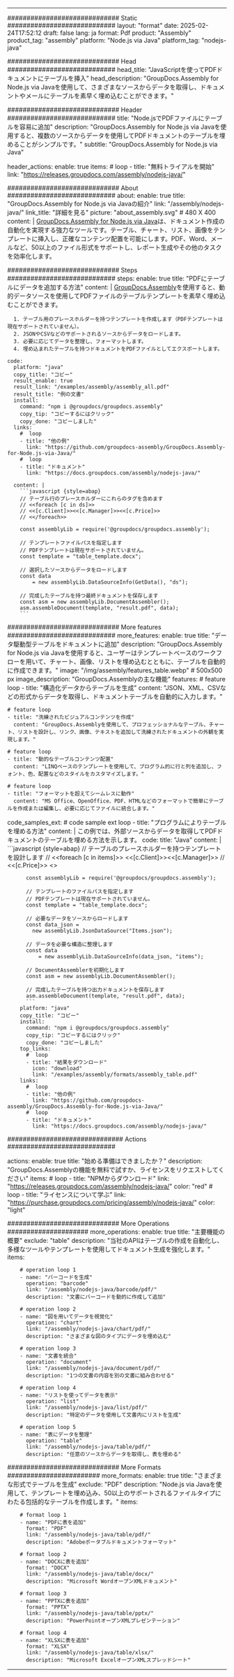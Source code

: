



---
############################# Static ############################
layout: "format"
date:  2025-02-24T17:52:12
draft: false
lang: ja
format: Pdf
product: "Assembly"
product_tag: "assembly"
platform: "Node.js via Java"
platform_tag: "nodejs-java"

############################# Head ############################
head_title: "JavaScriptを使ってPDFドキュメントにテーブルを挿入"
head_description: "GroupDocs.Assembly for Node.js via Javaを使用して、さまざまなソースからデータを取得し、ドキュメントやメールにテーブルを素早く埋め込むことができます。"

############################# Header ############################
title: "Node.jsでPDFファイルにテーブルを容易に追加" 
description: "GroupDocs.Assembly for Node.js via Javaを使用すると、複数のソースからデータを使用してPDFドキュメントのテーブルを埋めることがシンプルです。"
subtitle: "GroupDocs.Assembly for Node.js via Java" 

header_actions:
  enable: true
  items:
    #  loop
    - title: "無料トライアルを開始"
      link: "https://releases.groupdocs.com/assembly/nodejs-java/"
      
############################# About ############################
about:
    enable: true
    title: "GroupDocs.Assembly for Node.js via Javaの紹介"
    link: "/assembly/nodejs-java/"
    link_title: "詳細を見る"
    picture: "about_assembly.svg" # 480 X 400
    content: |
       [GroupDocs.Assembly for Node.js via Java](/assembly/nodejs-java/)は、ドキュメント作成の自動化を実現する強力なツールです。テーブル、チャート、リスト、画像をテンプレートに挿入し、正確なコンテンツ配置を可能にします。PDF、Word、メールなど、50以上のファイル形式をサポートし、レポート生成やその他のタスクを効率化します。

############################# Steps ############################
steps:
    enable: true
    title: "PDFにテーブルにデータを追加する方法"
    content: |
      [GroupDocs.Assembly](/assembly/nodejs-java/)を使用すると、動的データソースを使用してPDFファイルのテーブルテンプレートを素早く埋め込むことができます。
      
      1. テーブル用のプレースホルダーを持つテンプレートを作成します（PDFテンプレートは現在サポートされていません）。
      2. JSONやCSVなどのサポートされるソースからデータをロードします。
      3. 必要に応じてデータを整理し、フォーマットします。
      4. 埋め込まれたテーブルを持つドキュメントをPDFファイルとしてエクスポートします。
   
    code:
      platform: "java"
      copy_title: "コピー"
      result_enable: true
      result_link: "/examples/assembly/assembly_all.pdf"
      result_title: "例の文書"
      install:
        command: "npm i @groupdocs/groupdocs.assembly"
        copy_tip: "コピーするにはクリック"
        copy_done: "コピーしました"
      links:
        #  loop
        - title: "他の例"
          link: "https://github.com/groupdocs-assembly/GroupDocs.Assembly-for-Node.js-via-Java/"
        #  loop
        - title: "ドキュメント"
          link: "https://docs.groupdocs.com/assembly/nodejs-java/"
          
      content: |
        ```javascript {style=abap}
        // テーブル行のプレースホルダーにこれらのタグを含めます
        // <<foreach [c in ds]>>
        // <<[c.Client]>><<[c.Manager]>><<[c.Price]>>
        // <</foreach>>
    
        const assemblyLib = require('@groupdocs/groupdocs.assembly');

        // テンプレートファイルパスを指定します
        // PDFテンプレートは現在サポートされていません。
        const template = "table_template.docx";

        // 選択したソースからデータをロードします
        const data 
            = new assemblyLib.DataSourceInfo(GetData(), "ds");

        // 完成したテーブルを持つ最終ドキュメントを保存します
        const asm = new assemblyLib.DocumentAssembler();
        asm.assembleDocument(template, "result.pdf", data);
        ```           

############################# More features ############################
more_features:
  enable: true
  title: "データ駆動型テーブルをドキュメントに追加"
  description: "GroupDocs.Assembly for Node.js via Javaを使用すると、ユーザーはテンプレートベースのワークフローを用いて、チャート、画像、リストを埋め込むとともに、テーブルを自動的に作成できます。"
  image: "/img/assembly/features_table.webp" # 500x500 px
  image_description: "GroupDocs.Assemblyの主な機能"
  features:
    # feature loop
    - title: "構造化データからテーブルを生成"
      content: "JSON、XML、CSVなどの形式からデータを取得し、ドキュメントテーブルを自動的に入力します。"

    # feature loop
    - title: "洗練されたビジュアルコンテンツを作成"
      content: "GroupDocs.Assemblyを使用して、プロフェッショナルなテーブル、チャート、リストを設計し、リンク、画像、テキストを追加して洗練されたドキュメントの外観を実現します。"

    # feature loop
    - title: "動的なテーブルコンテンツ配置"
      content: "LINQベースのテンプレートを使用して、プログラム的に行と列を追加し、フォント、色、配置などのスタイルをカスタマイズします。"

    # feature loop
    - title: "フォーマットを超えてシームレスに動作"
      content: "MS Office、OpenOffice、PDF、HTMLなどのフォーマットで簡単にテーブルを作成または編集し、必要に応じてファイルに統合します。"
      
  code_samples_ext:
    # code sample ext loop
    - title: "プログラムによりテーブルを埋める方法"
      content: |
        この例では、外部ソースからデータを取得してPDFドキュメントのテーブルを埋める方法を示します。
      code:
        title: "Java"
        content: |
          ```javascript {style=abap}
          // テーブルのプレースホルダーを持つテンプレートを設計します
          // <<foreach [c in items]>> <<[c.Client]>><<[c.Manager]>>
          //  <<[c.Price]>> <</foreach>>
          
          const assemblyLib = require('@groupdocs/groupdocs.assembly');

          // テンプレートのファイルパスを指定します
          // PDFテンプレートは現在サポートされていません。
          const template = "table_template.docx";

          // 必要なデータをソースからロードします
          const data_json = 
            new assemblyLib.JsonDataSource("Items.json");

          // データを必要な構造に整理します
          const data 
              = new assemblyLib.DataSourceInfo(data_json, "items");

          // DocumentAssemblerを初期化します
          const asm = new assemblyLib.DocumentAssembler();

          // 完成したテーブルを持つ出力ドキュメントを保存します
          asm.assembleDocument(template, "result.pdf", data);
          ```
        platform: "java"
        copy_title: "コピー"
        install:
          command: "npm i @groupdocs/groupdocs.assembly"
          copy_tip: "コピーするにはクリック"
          copy_done: "コピーしました"
        top_links:
          #  loop
          - title: "結果をダウンロード"
            icon: "download"
            link: "/examples/assembly/formats/assembly_table.pdf"
        links:
          #  loop
          - title: "他の例"
            link: "https://github.com/groupdocs-assembly/GroupDocs.Assembly-for-Node.js-via-Java/"
          #  loop
          - title: "ドキュメント"
            link: "https://docs.groupdocs.com/assembly/nodejs-java/"
            

            


############################## Actions ############################

actions:
  enable: true
  title: "始める準備はできましたか？"
  description: "GroupDocs.Assemblyの機能を無料で試すか、ライセンスをリクエストしてください"
  items:
    #  loop
    - title: "NPMからダウンロード"
      link: "https://releases.groupdocs.com/assembly/nodejs-java/"
      color: "red"
        #  loop
    - title: "ライセンスについて学ぶ"
      link: "https://purchase.groupdocs.com/pricing/assembly/nodejs-java/"
      color: "light"


############################# More Operations #####################
more_operations:
    enable: true
    title: "主要機能の概要"
    exclude: "table"
    description: "当社のAPIはテーブルの作成を自動化し、多様なツールやテンプレートを使用してドキュメント生成を強化します。"
    items: 
          
        # operation loop 1
        - name: "バーコードを生成"
          operation: "barcode"
          link: "/assembly/nodejs-java/barcode/pdf/"
          description: "文書にバーコードを動的に作成して追加"

        # operation loop 2
        - name: "図を用いてデータを視覚化"
          operation: "chart"
          link: "/assembly/nodejs-java/chart/pdf/"
          description: "さまざまな図のタイプにデータを埋め込む"

        # operation loop 3
        - name: "文書を統合"
          operation: "document"
          link: "/assembly/nodejs-java/document/pdf/"
          description: "1つの文書の内容を別の文書に組み合わせる"

        # operation loop 4
        - name: "リストを使ってデータを表示"
          operation: "list"
          link: "/assembly/nodejs-java/list/pdf/"
          description: "特定のデータを使用して文書内にリストを生成"

        # operation loop 5
        - name: "表にデータを整理"
          operation: "table"
          link: "/assembly/nodejs-java/table/pdf/"
          description: "任意のソースからデータを取得し、表を埋める"
         
          
############################# More Formats ########################
more_formats:
    enable: true
    title: "さまざまな形式でテーブルを生成"
    exclude: "PDF"
    description: "Node.js via Javaを使用して、テンプレートを埋め込み、50以上のサポートされるファイルタイプにわたる包括的なテーブルを作成します。"
    items: 
          
        # format loop 1
        - name: "PDFに表を追加"
          format: "PDF"
          link: "/assembly/nodejs-java/table/pdf/"
          description: "Adobeポータブルドキュメントフォーマット"
          
        # format loop 2
        - name: "DOCXに表を追加"
          format: "DOCX"
          link: "/assembly/nodejs-java/table/docx/"
          description: "Microsoft WordオープンXMLドキュメント"
          
        # format loop 3
        - name: "PPTXに表を追加"
          format: "PPTX"
          link: "/assembly/nodejs-java/table/pptx/"
          description: "PowerPointオープンXMLプレゼンテーション"
          
        # format loop 4
        - name: "XLSXに表を追加"
          format: "XLSX"
          link: "/assembly/nodejs-java/table/xlsx/"
          description: "Microsoft ExcelオープンXMLスプレッドシート"


          

---